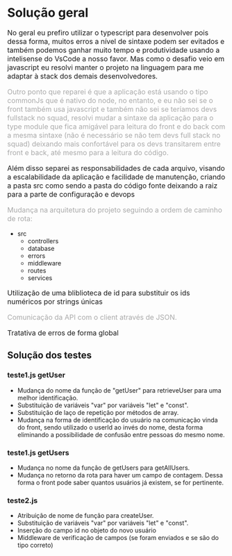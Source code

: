 # Solução geral

<p style="font-size: 12pt;">No geral eu prefiro utilizar o typescript para desenvolver pois dessa forma, muitos erros a nível de sintaxe podem ser evitados e também podemos ganhar muito tempo e produtividade usando a intelisense do VsCode a nosso favor. Mas como o desafio veio em javascript eu resolvi manter o projeto na linguagem para me adaptar à stack dos demais desenvolvedores. </p>

<p style="color: #aaa; font-size: 12pt;">Outro ponto que reparei é que a aplicação está usando o tipo commonJs que é nativo do node, no entanto, e eu não sei se o front também usa javascript e também não sei se teríamos devs fullstack no squad, resolvi mudar a sintaxe da aplicação para o type module que fica amigável para leitura do front e do back com a mesma sintaxe (não é necessário se não tem devs full stack no squad) deixando mais confortável para os devs transitarem entre front e back, até mesmo para a leitura do código.</p> 

<p style="font-size: 12pt;">Além disso separei as responsabilidades de cada arquivo, visando a escalabilidade da aplicação e facilidade de manutenção, criando a pasta src como sendo a pasta do código fonte deixando a raiz para a parte de configuração e devops</p>

<p style="color: #aaa; font-size: 12pt;">Mudança na arquitetura do projeto seguindo a ordem de caminho de rota:</p>

- src
  - controllers
  - database
  - errors
  - middleware
  - routes
  - services

<p style="font-size: 12pt;">Utilização de uma bliblioteca de id para substituir os ids numéricos por strings únicas</p>

<p style="color: #aaa; font-size: 12pt;">Comunicação da API com o client através de JSON.</p> 

<p style="font-size: 12pt;">Tratativa de erros de forma global</p>

<p style="color: #aaa; font-size: 12pt;"></p> 

## Solução dos testes

### teste1.js getUser

* Mudança do nome da função de "getUser" para retrieveUser para uma melhor identificação.
* Substituição de variáveis "var" por variáveis "let" e "const".
* Substituição de laço de repetição por métodos de array.
* Mudança na forma de identificação do usuário na comunicação vinda do front, sendo utilizado o userId ao invés do nome, desta forma eliminando a possibilidade de confusão entre pessoas do mesmo nome.

### teste1.js getUsers

* Mudança no nome da função de getUsers para getAllUsers.
* Mudança no retorno da rota para haver um campo de contagem. Dessa forma o front pode saber quantos usuários já existem, se for pertinente.

### teste2.js

* Atribuição de nome de função para createUser.
* Substituição de variáveis "var" por variáveis "let" e "const".
* Inserção do campo id no objeto do novo usuário
* Middleware de verificação de campos (se foram enviados e se são do tipo correto)